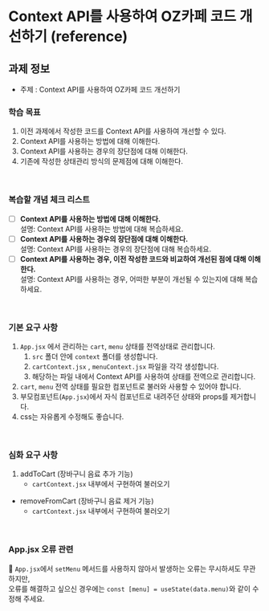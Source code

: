 # Context API를 사용하여 OZ카페 코드 개선하기 (reference)

## 과제 정보

- 주제 : Context API를 사용하여 OZ카페 코드 개선하기

### 학습 목표

1. 이전 과제에서 작성한 코드를 Context API를 사용하여 개선할 수 있다.
2. Context API를 사용하는 방법에 대해 이해한다.
3. Context API를 사용하는 경우의 장단점에 대해 이해한다.
4. 기존에 작성한 상태관리 방식의 문제점에 대해 이해한다.

<br />

### 복습할 개념 체크 리스트

- [ ] **Context API를 사용하는 방법에 대해 이해한다.**
      <br/>설명: Context API를 사용하는 방법에 대해 복습하세요.
- [ ] **Context API를 사용하는 경우의 장단점에 대해 이해한다.**
      <br/>설명: Context API를 사용하는 경우의 장단점에 대해 복습하세요.
- [ ] **Context API를 사용하는 경우, 이전 작성한 코드와 비교하여 개선된 점에 대해 이해한다.**
      <br/>설명: Context API를 사용하는 경우, 어떠한 부분이 개선될 수 있는지에 대해 복습하세요.

<br />

### 기본 요구 사항

1. `App.jsx` 에서 관리하는 `cart`, `menu` 상태를 전역상태로 관리합니다.
   1. `src` 폴더 안에 `context` 폴더를 생성합니다.
   2. `cartContext.jsx` , `menuContext.jsx` 파일을 각각 생성합니다.
   3. 해당하는 파일 내에서 Context API를 사용하여 상태를 전역으로 관리합니다.
2. `cart`, `menu` 전역 상태를 필요한 컴포넌트로 불러와 사용할 수 있어야 합니다.
3. 부모컴포넌트(`App.jsx`)에서 자식 컴포넌트로 내려주던 상태와 props를 제거합니다.
4. css는 자유롭게 수정해도 좋습니다.

  <br />

### 심화 요구 사항

1. addToCart (장바구니 음료 추가 기능)
   - `cartContext.jsx` 내부에서 구현하여 불러오기

- removeFromCart (장바구니 음료 제거 기능)
  - `cartContext.jsx` 내부에서 구현하여 불러오기

<br/>

### App.jsx 오류 관련

🚨 `App.jsx`에서 `setMenu` 메서드를 사용하지 않아서 발생하는 오류는 무시하셔도 무관하지만,
<br/>오류를 해결하고 싶으신 경우에는 `const [menu] = useState(data.menu)`와 같이 수정해 주세요.
